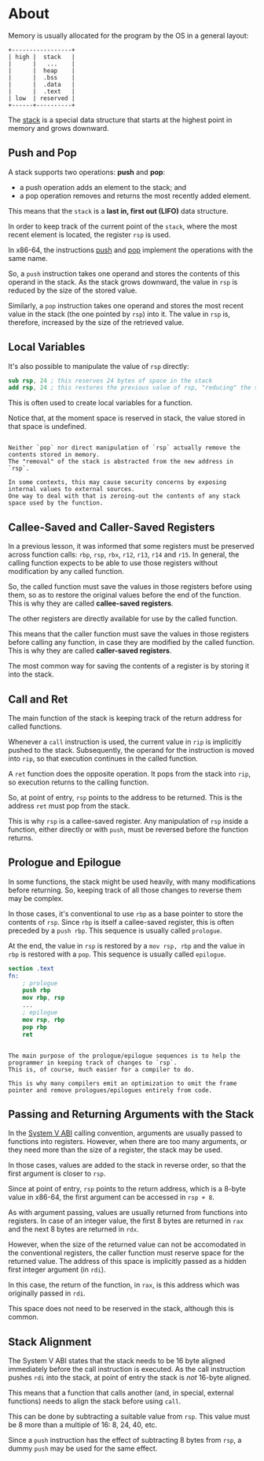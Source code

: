 # About

Memory is usually allocated for the program by the OS in a general layout:

```
+-----------------+
| high |  stack   |
|      |   ...    |
|      |  heap    |
|      |  .bss    |
|      |  .data   |
|      |  .text   |
| low  | reserved |
+------+----------+
```

The [stack][stack] is a special data structure that starts at the highest point in memory and grows downward.

## Push and Pop

A stack supports two operations: **push** and **pop**:

- a push operation adds an element to the stack; and
- a pop operation removes and returns the most recently added element.

This means that the `stack` is a **last in, first out (LIFO)** data structure.

In order to keep track of the current point of the `stack`, where the most recent element is located, the register `rsp` is used.

In x86-64, the instructions [push][push] and [pop][pop] implement the operations with the same name.

So, a `push` instruction takes one operand and stores the contents of this operand in the stack.
As the stack grows downward, the value in `rsp` is reduced by the size of the stored value.

Similarly, a `pop` instruction takes one operand and stores the most recent value in the stack (the one pointed by `rsp`) into it.
The value in `rsp` is, therefore, increased by the size of the retrieved value.

## Local Variables

It's also possible to manipulate the value of `rsp` directly:

```nasm
sub rsp, 24 ; this reserves 24 bytes of space in the stack
add rsp, 24 ; this restores the previous value of rsp, "reducing" the stack by 24 bytes
```

This is often used to create local variables for a function.

Notice that, at the moment space is reserved in stack, the value stored in that space is undefined.

~~~~exercism/note

Neither `pop` nor direct manipulation of `rsp` actually remove the contents stored in memory.
The "removal" of the stack is abstracted from the new address in `rsp`.

In some contexts, this may cause security concerns by exposing internal values to external sources.
One way to deal with that is zeroing-out the contents of any stack space used by the function.

~~~~

## Callee-Saved and Caller-Saved Registers

In a previous lesson, it was informed that some registers must be preserved across function calls: `rbp`, `rsp`, `rbx`, `r12`, `r13`, `r14` and `r15`.
In general, the calling function expects to be able to use those registers without modification by any called function.

So, the called function must save the values in those registers before using them, so as to restore the original values before the end of the function.
This is why they are called **callee-saved registers**.

The other registers are directly available for use by the called function.

This means that the caller function must save the values in those registers before calling any function, in case they are modified by the called function.
This is why they are called **caller-saved registers**.

The most common way for saving the contents of a register is by storing it into the stack.

## Call and Ret

The main function of the stack is keeping track of the return address for called functions.

Whenever a `call` instruction is used, the current value in `rip` is implicitly pushed to the stack.
Subsequently, the operand for the instruction is moved into `rip`, so that execution continues in the called function.

A `ret` function does the opposite operation.
It pops from the stack into `rip`, so execution returns to the calling function.

So, at point of entry, `rsp` points to the address to be returned.
This is the address `ret` must pop from the stack.

This is why `rsp` is a callee-saved register.
Any manipulation of `rsp` inside a function, either directly or with `push`, must be reversed before the function returns.

## Prologue and Epilogue

In some functions, the stack might be used heavily, with many modifications before returning.
So, keeping track of all those changes to reverse them may be complex.

In those cases, it's conventional to use `rbp` as a base pointer to store the contents of `rsp`.
Since `rbp` is itself a callee-saved register, this is often preceded by a `push rbp`.
This sequence is usually called `prologue`.

At the end, the value in `rsp` is restored by a `mov rsp, rbp` and the value in `rbp` is restored with a `pop`.
This sequence is usually called `epilogue`.

```nasm
section .text
fn:
    ; prologue
    push rbp
    mov rbp, rsp
    ...
    ; epilogue
    mov rsp, rbp
    pop rbp
    ret
```

~~~~exercism/note

The main purpose of the prologue/epilogue sequences is to help the programmer in keeping track of changes to `rsp`.
This is, of course, much easier for a compiler to do.

This is why many compilers emit an optimization to omit the frame pointer and remove prologues/epilogues entirely from code.

~~~~

## Passing and Returning Arguments with the Stack

In the [System V ABI][SystemV] calling convention, arguments are usually passed to functions into registers.
However, when there are too many arguments, or they need more than the size of a register, the stack may be used.

In those cases, values are added to the stack in reverse order, so that the first argument is closer to `rsp`.

Since at point of entry, `rsp` points to the return address, which is a 8-byte value in x86-64, the first argument can be accessed in `rsp + 8`.

As with argument passing, values are usually returned from functions into registers.
In case of an integer value, the first 8 bytes are returned in `rax` and the next 8 bytes are returned in `rdx`.

However, when the size of the returned value can not be accomodated in the conventional registers, the caller function must reserve space for the returned value.
The address of this space is implicitly passed as a hidden first integer argument (in `rdi`).

In this case, the return of the function, in `rax`, is this address which was originally passed in `rdi`.

This space does not need to be reserved in the stack, although this is common.

## Stack Alignment

The System V ABI states that the stack needs to be 16 byte aligned immediately before the call instruction is executed.
As the call instruction pushes `rdi` into the stack, at point of entry the stack is *not* 16-byte aligned.

This means that a function that calls another (and, in special, external functions) needs to align the stack before using `call`.

This can be done by subtracting a suitable value from `rsp`.
This value must be 8 more than a multiple of 16: 8, 24, 40, etc.

Since a `push` instruction has the effect of subtracting 8 bytes from `rsp`, a dummy `push` may be used for the same effect.

[stack]: https://en.wikipedia.org/wiki/Call_stack
[push]: https://www.felixcloutier.com/x86/push
[pop]: https://www.felixcloutier.com/x86/pop
[SystemV]: https://www.uclibc.org/docs/psABI-x86_64.pdf
